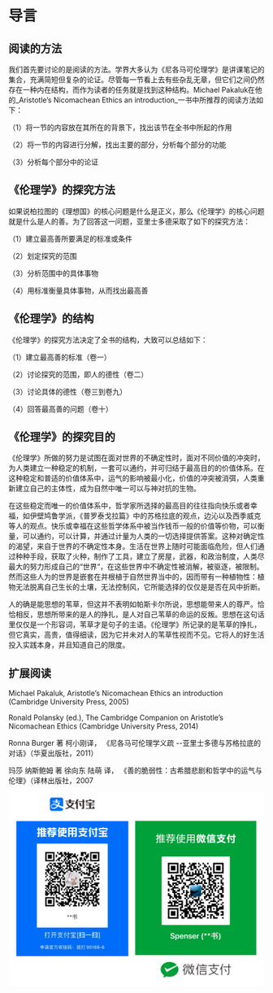 # 导言

## **阅读的方法**

我们首先要讨论的是阅读的方法。学界大多认为《尼各马可伦理学》是讲课笔记的集合，充满简短但复杂的论证。尽管每一节看上去有些杂乱无章，但它们之间仍然存在一种内在结构，而作为读者的任务就是找到这种结构。Michael Pakaluk在他的_Aristotle’s Nicomachean Ethics an introduction_一书中所推荐的阅读方法如下：

（1）将一节的内容放在其所在的背景下，找出该节在全书中所起的作用

（2）将一节的内容进行分解，找出主要的部分，分析每个部分的功能

（3）分析每个部分中的论证

## **《伦理学》的探究方法**

如果说柏拉图的《理想国》的核心问题是什么是正义，那么《伦理学》的核心问题就是什么是人的善。为了回答这一问题，亚里士多德采取了如下的探究方法：

（1）建立最高善所要满足的标准或条件

（2）划定探究的范围

（3）分析范围中的具体事物

（4）用标准衡量具体事物，从而找出最高善

## **《伦理学》的结构**

《伦理学》的探究方法决定了全书的结构，大致可以总结如下：

（1）建立最高善的标准（卷一）

（2）讨论探究的范围，即人的德性（卷二）

（3）讨论具体的德性（卷三到卷九）

（4）回答最高善的问题（卷十）

## 《伦理学》的探究目的

《伦理学》所做的努力是试图在面对世界的不确定性时，面对不同价值的冲突时，为人类建立一种稳定的机制，一套可以通约，并可归结于最高目的的价值体系。在这种稳定和普适的价值体系中，运气的影响被最小化，价值的冲突被消弭，人类重新建立自己的主体性，成为自然中唯一可以与神对抗的生物。

在这些稳定而唯一的价值体系中，哲学家所选择的最高目的往往指向快乐或者幸福，如伊壁鸠鲁学派，《普罗泰戈拉篇》中的苏格拉底的观点，边沁以及西季威克等人的观点。快乐或幸福在这些哲学体系中被当作钱币一般的价值等价物，可以衡量，可以通约，可以计算，并通过计量为人类的一切选择提供答案。这种对确定性的渴望，来自于世界的不确定性本身。生活在世界上随时可能面临危险，但人们通过种种手段，获取了火种，制作了工具，建立了房屋，武器，和政治制度，人类尽最大的努力形成自己的“世界“，在这些世界中不确定性被消解，被驱逐，被限制。然而这些人为的世界是嵌套在并根植于自然世界当中的，因而带有一种植物性：植物无法脱离自己生长的土壤，无法控制风，它所能选择的仅仅是是否在风中折断。

人的确是能思想的苇草，但这并不表明如帕斯卡尔所说，思想能带来人的尊严。恰恰相反，思想所带来的是人的挣扎，是人对自己苇草的命运的反叛。思想在这句话里仅仅是一个形容词，苇草才是句子的主语。《伦理学》所记录的是苇草的挣扎，但它真实，高贵，值得细读，因为它并未对人的苇草性视而不见。它将人的好生活投入实践本身，并且知道自己的限度。

## 扩展阅读

Michael Pakaluk, Aristotle’s Nicomachean Ethics an introduction \(Cambridge University Press, 2005\)

Ronald Polansky \(ed.\), The Cambridge Companion on Aristotle’s Nicomachean Ethics \(Cambridge University Press, 2014\)

Ronna Burger 著 柯小刚译， 《尼各马可伦理学义疏 --亚里士多德与苏格拉底的对话》（华夏出版社，2011）

玛莎 纳斯鲍姆 著 徐向东 陆萌 译， 《善的脆弱性：古希腊悲剧和哲学中的运气与伦理》（译林出版社，2007

![](.gitbook/assets/qr.png)

